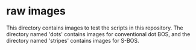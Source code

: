 # raw images
This directory contains images to test the scripts in this repository.  The directory named 'dots' contains images for conventional dot BOS, and the directory named 'stripes' contains images for S-BOS.
